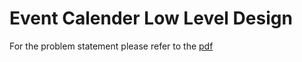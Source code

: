 # Event Calender Low Level Design

For the problem statement please refer to the [pdf](Event_Calender.pdf)
